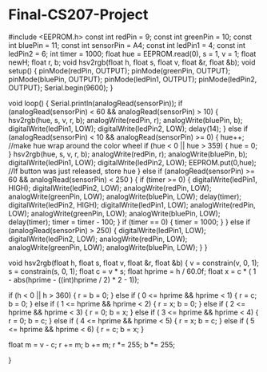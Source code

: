 # Final-CS207-Project
#include <EEPROM.h> 
const int redPin = 9;
const int greenPin = 10;
const int bluePin = 11;
const int sensorPin = A4;
const int ledPin1 = 4;
const int ledPin2 = 6;
int timer = 1000;
float  hue = EEPROM.read(0), s = 1, v = 1;
float newH;
float r, b;
void hsv2rgb(float h, float s, float v, float &r, float &b);
void setup()
{
  pinMode(redPin, OUTPUT);
  pinMode(greenPin, OUTPUT);
  pinMode(bluePin, OUTPUT);
  pinMode(ledPin1, OUTPUT);
  pinMode(ledPin2, OUTPUT);
  Serial.begin(9600);
}

void loop()
{
  Serial.println(analogRead(sensorPin));
  if (analogRead(sensorPin) < 60 && analogRead(sensorPin) > 10)
  {
    hsv2rgb(hue, s, v, r, b);
    analogWrite(redPin, r);
    analogWrite(bluePin, b);
    digitalWrite(ledPin1, LOW);
    digitalWrite(ledPin2, LOW);
    delay(14);
  } else if (analogRead(sensorPin) < 10 && analogRead(sensorPin) >= 0)
  {
    hue++;
    //make hue wrap around the color wheel
    if (hue < 0 || hue > 359)
    {
      hue = 0;
    }
    hsv2rgb(hue, s, v, r, b);
    analogWrite(redPin, r);
    analogWrite(bluePin, b);
    digitalWrite(ledPin1, LOW);
    digitalWrite(ledPin2, LOW);
    EEPROM.put(0,hue); 
    //If button was just released, store hue
  } else if (analogRead(sensorPin) >= 60 && analogRead(sensorPin) < 250 )
  {
    if (timer >= 0) {
      digitalWrite(ledPin1, HIGH);
      digitalWrite(ledPin2, LOW);
      analogWrite(redPin, LOW);
      analogWrite(greenPin, LOW);
      analogWrite(bluePin, LOW);
      delay(timer);
      digitalWrite(ledPin2, HIGH);
      digitalWrite(ledPin1, LOW);
      analogWrite(redPin, LOW);
      analogWrite(greenPin, LOW);
      analogWrite(bluePin, LOW);
      delay(timer);
      timer = timer - 100;
    }
    if (timer == 0) {
      timer = 1000;
    }
  } else if (analogRead(sensorPin) > 250) {
    digitalWrite(ledPin1, LOW);
    digitalWrite(ledPin2, LOW);
    analogWrite(redPin, LOW);
    analogWrite(greenPin, LOW);
    analogWrite(bluePin, LOW);
  }
}

void hsv2rgb(float h, float s, float v, float &r, float &b)
{
  v = constrain(v, 0, 1);
  s = constrain(s, 0, 1);
  float c = v * s;
  float hprime = h / 60.0f;
  float x = c * ( 1 - abs(hprime - ((int)hprime / 2) * 2 - 1));

  if (h < 0 || h > 360)
  {
    r = b = 0;
  }
  else if ( 0 <= hprime && hprime < 1)
  {
    r = c;
    b = 0;
  }
  else if ( 1 <= hprime && hprime < 2)
  {
    r = x;
    b = 0;
  }
  else if ( 2 <= hprime && hprime < 3)
  {
    r = 0;
    b = x;
  }
  else if ( 3 <= hprime && hprime < 4)
  {
    r = 0;
    b = c;
  }
  else if ( 4 <= hprime && hprime < 5)
  {
    r = x;
    b = c;
  }
  else if ( 5 <= hprime && hprime < 6)
  {
    r = c;
    b = x;
  }

  float m = v - c;
  r += m;
  b += m;
  r *= 255;
  b *= 255;

}

